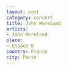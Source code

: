 ```yaml
---
layout: post
category: concert
title: John Moreland
artists: 
- John Moreland
place: 
- Espace B
country: France
city: Paris
---
```


